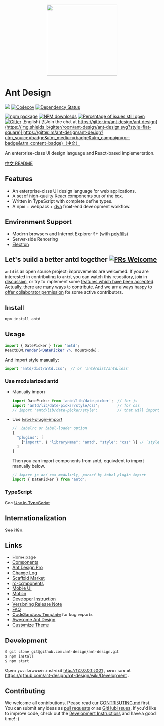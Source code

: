 <p align="center">
  <a href="http://ant.design">
    <img width="230" src="https://gw.alipayobjects.com/zos/rmsportal/KDpgvguMpGfqaHPjicRK.svg">
  </a>
</p>

# Ant Design

[![](https://img.shields.io/travis/ant-design/ant-design.svg?style=flat-square)](https://travis-ci.org/ant-design/ant-design)
[![Codecov](https://img.shields.io/codecov/c/github/ant-design/ant-design/master.svg?style=flat-square)](https://codecov.io/gh/ant-design/ant-design/branch/master)
[![Dependency Status](https://img.shields.io/gemnasium/react-component/trigger.svg?style=flat-square)](https://gemnasium.com/ant-design/ant-design)

[![npm package](https://img.shields.io/npm/v/antd.svg?style=flat-square)](https://www.npmjs.org/package/antd)
[![NPM downloads](http://img.shields.io/npm/dm/antd.svg?style=flat-square)](https://npmjs.org/package/antd)
[![Percentage of issues still open](http://isitmaintained.com/badge/open/ant-design/ant-design.svg)](http://isitmaintained.com/project/ant-design/ant-design "Percentage of issues still open")
[![Gitter](https://badges.gitter.im/ant-design/ant-design-english.svg)](https://gitter.im/ant-design/ant-design-english?utm_source=badge&utm_medium=badge&utm_campaign=pr-badge) (English)
[![Join the chat at https://gitter.im/ant-design/ant-design](https://img.shields.io/gitter/room/ant-design/ant-design.svg?style=flat-square)](https://gitter.im/ant-design/ant-design?utm_source=badge&utm_medium=badge&utm_campaign=pr-badge&utm_content=badge)（中文）

An enterprise-class UI design language and React-based implementation.

[中文 README](README-zh_CN.md)

## Features

- An enterprise-class UI design language for web applications.
- A set of high-quality React components out of the box.
- Written in TypeScript with complete define types.
- A npm + webpack + [dva](https://github.com/dvajs/dva) front-end development workflow.

## Environment Support

* Modern browsers and Internet Explorer 9+ (with [polyfills](https://ant.design/docs/react/getting-started#Compatibility))
* Server-side Rendering
* [Electron](http://electron.atom.io/)

## Let's build a better antd together [![PRs Welcome](https://img.shields.io/badge/PRs-welcome-brightgreen.svg?style=flat-square)](http://makeapullrequest.com)

`antd` is an open source project; improvements are welcomed. If you are interested in contributing to `antd`, you can watch this repository, join in [discussion](https://github.com/ant-design/ant-design/issues?q=is%3Aopen+is%3Aissue+label%3ADiscussion), or try to implement some [features which have been accepted](https://github.com/ant-design/ant-design/issues?q=is%3Aopen+is%3Aissue+label%3A%22PR+welcome%22). Actually, there are [many ways](https://opensource.guide/how-to-contribute/) to contribute. And we are always happy to [offer collaborator permission](https://github.com/ant-design/ant-design/issues/3222) for some active contributors.

## Install

```bash
npm install antd
```

## Usage

```jsx
import { DatePicker } from 'antd';
ReactDOM.render(<DatePicker />, mountNode);
```

And import style manually:

```jsx
import 'antd/dist/antd.css';  // or 'antd/dist/antd.less'
```

### Use modularized antd

- Manually import

   ```jsx
   import DatePicker from 'antd/lib/date-picker';  // for js
   import 'antd/lib/date-picker/style/css';        // for css
   // import 'antd/lib/date-picker/style';         // that will import less
   ```

- Use [babel-plugin-import](https://github.com/ant-design/babel-plugin-import)

   ```js
   // .babelrc or babel-loader option
   {
     "plugins": [
       ["import", { "libraryName": "antd", "style": "css" }] // `style: true` for less
     ]
   }
   ```

   Then you can import components from antd, equivalent to import manually below.

   ```jsx
   // import js and css modularly, parsed by babel-plugin-import
   import { DatePicker } from 'antd';
   ```

### TypeScript

See [Use in TypeScript](https://ant.design/docs/react/use-in-typescript)


## Internationalization

See [i18n](http://ant.design/docs/react/i18n).

## Links

- [Home page](http://ant.design/)
- [Components](http://ant.design/docs/react/introduce)
- [Ant Design Pro](http://pro.ant.design/)
- [Change Log](CHANGELOG.en-US.md)
- [Scaffold Market](http://scaffold.ant.design)
- [rc-components](http://react-component.github.io/)
- [Mobile UI](http://mobile.ant.design)
- [Motion](https://motion.ant.design)
- [Developer Instruction](https://github.com/ant-design/ant-design/wiki/Development)
- [Versioning Release Note](https://github.com/ant-design/ant-design/wiki/%E8%BD%AE%E5%80%BC%E8%A7%84%E5%88%99%E5%92%8C%E7%89%88%E6%9C%AC%E5%8F%91%E5%B8%83%E6%B5%81%E7%A8%8B)
- [FAQ](https://github.com/ant-design/ant-design/wiki/FAQ)
- [CodeSandbox Template](https://u.ant.design/codesandbox-repro) for bug reports
- [Awesome Ant Design](https://github.com/websemantics/awesome-ant-design)
- [Customize Theme](http://ant.design/docs/react/customize-theme)

## Development

```bash
$ git clone git@github.com:ant-design/ant-design.git
$ npm install
$ npm start
```

Open your browser and visit http://127.0.0.1:8001 , see more at https://github.com/ant-design/ant-design/wiki/Development .

## Contributing

We welcome all contributions. Please read our [CONTRIBUTING.md](https://github.com/ant-design/ant-design/blob/master/.github/CONTRIBUTING.md) first. You can submit any ideas as [pull requests](https://github.com/ant-design/ant-design/pulls) or as [GitHub issues](https://github.com/ant-design/ant-design/issues). If you'd like to improve code, check out the [Development Instructions](https://github.com/ant-design/ant-design/wiki/Development) and have a good time! :)
